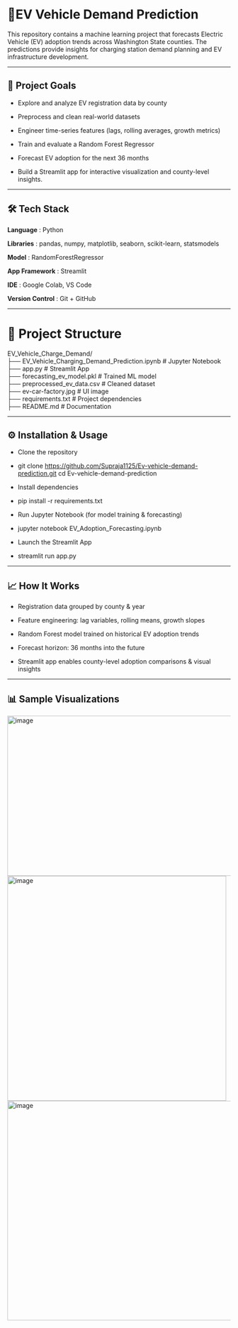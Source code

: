 # 🔋EV Vehicle Demand Prediction

This repository contains a machine learning project that forecasts Electric Vehicle (EV) adoption trends across Washington State counties. The predictions provide insights for charging station demand planning and EV infrastructure development.

---
## 🎯 **Project Goals**

- Explore and analyze EV registration data by county

- Preprocess and clean real-world datasets

- Engineer time-series features (lags, rolling averages, growth metrics)

- Train and evaluate a Random Forest Regressor

- Forecast EV adoption for the next 36 months

- Build a Streamlit app for interactive visualization and county-level insights.

---

## 🛠️ **Tech Stack**

**Language** : Python

**Libraries** : pandas, numpy, matplotlib, seaborn, scikit-learn, statsmodels

**Model** : RandomForestRegressor

**App Framework** : Streamlit

**IDE** : Google Colab, VS Code

**Version Control** : Git + GitHub

---

# 📂 Project Structure  

EV_Vehicle_Charge_Demand/  
├── EV_Vehicle_Charging_Demand_Prediction.ipynb   # Jupyter Notebook  
├── app.py                                       # Streamlit App  
├── forecasting_ev_model.pkl                     # Trained ML model  
├── preprocessed_ev_data.csv                     # Cleaned dataset  
├── ev-car-factory.jpg                           # UI image  
├── requirements.txt                             # Project dependencies  
├── README.md                                    # Documentation

---

## ⚙️ **Installation & Usage**

- Clone the repository

- git clone https://github.com/Supraja1125/Ev-vehicle-demand-prediction.git
cd Ev-vehicle-demand-prediction


- Install dependencies

- pip install -r requirements.txt


- Run Jupyter Notebook (for model training & forecasting)

- jupyter notebook EV_Adoption_Forecasting.ipynb


- Launch the Streamlit App

- streamlit run app.py

---

## 📈 **How It Works**

- Registration data grouped by county & year

- Feature engineering: lag variables, rolling means, growth slopes

- Random Forest model trained on historical EV adoption trends

- Forecast horizon: 36 months into the future

- Streamlit app enables county-level adoption comparisons & visual insights

---

## 📊 **Sample Visualizations**

<img width="599" height="361" alt="image" src="https://github.com/user-attachments/assets/f744edd7-0dcb-4ba2-ac37-c0d872e2b327" />

<br>

<img width="494" height="507" alt="image" src="https://github.com/user-attachments/assets/1f63f01b-ef62-4361-a71d-bf14c45b026b" />

<br>

<img width="601" height="495" alt="image" src="https://github.com/user-attachments/assets/1e666ea4-c7d4-48fe-9c3b-f3e811eae56a" />



